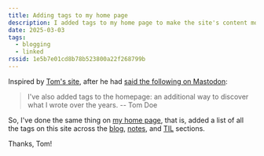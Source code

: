 ```yaml
---
title: Adding tags to my home page
description: I added tags to my home page to make the site's content more discoverable.
date: 2025-03-03
tags:
  - blogging
  - linked
rssid: 1e5b7e01cd8b78b523800a22f268799b
---
```


Inspired by [Tom's site](https://ttntm.me/), after he had [said the following on Mastodon](https://fosstodon.org/@ttntm/114083662013477927):

> I've also added tags to the homepage: an additional way to discover what I wrote over the years. -- Tom Doe

So, I've done the same thing on [my home page](/), that is, added a list of all the tags on this site across the [blog](/blog/), [notes](/notes/), and [TIL](/til/) sections.

Thanks, Tom!
